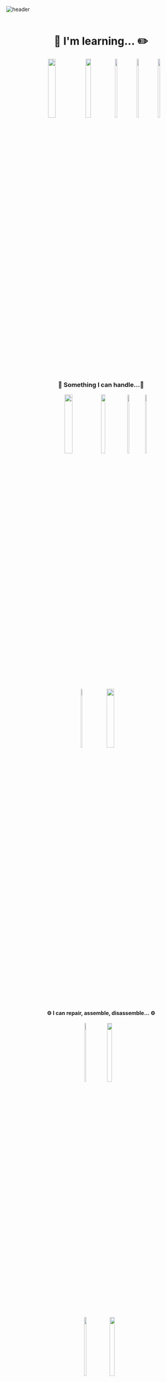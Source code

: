 ![header](https://capsule-render.vercel.app/api?type=waving&&color=timeGradient&text=Jung%20Daegun&fontColor=F6F6F6&section=footer&fontAlignY=70)
</br>
</br>

<div align="center">

  # :notebook_with_decorative_cover:&nbsp;I'm learning...&nbsp;:pencil2:
  <img src = "https://img.shields.io/badge/ Cisco Netacad-1BA0D7?style=flat-square&logo=Cisco&logoColor=white" width="20%" height="20%"/>
  <img src = "https://img.shields.io/badge/ C language-A8B9CC?style=flat-square&logo=C&logoColor=white" width="17%" height="20%"/>
  <img src = "https://img.shields.io/badge/ C ++-00599C?style=flat-square&logo=C%2B%2B&logoColor=white" width="11%" height="20%"/>
  <img src = "https://img.shields.io/badge/ Java-007396?style=flat-square&logo=Java&logoColor=white" width="10%" height="20%"/>
  <img src = "https://img.shields.io/badge/ Linux-FCC624?style=flat-square&logo=Linux&logoColor=white" width="11%" height="20%"/>
  
  
</div>
</br>
</br>
</br>

<div align="center">
  
### :wrench: Something I can handle...:wrench:
<img src = "https://img.shields.io/badge/Synology DiskStation-B5B5B6?style=flat-square&logo=Synology&logoColor=white" width="20%" height="20%"/>
  <img src = "https://img.shields.io/badge/Synology DSM-B5B5B6?style=flat-square&logo=Synology&logoColor=white" width="15%" height="20%"/>
  <img src = "https://img.shields.io/badge/VMware-607078?style=flat-square&logo=VMware&logoColor=white" width="10%" height="20%"/>
  <img src = "https://img.shields.io/badge/ Kali-557C94?style=flat-square&logo=Kali Linux&logoColor=white" width="7%" height="20%"/> </br>
  <img src = "https://img.shields.io/badge/ GitHub-181717?style=flat-square&logo=GitHub&logoColor=white" width="9%" height="20%"/>
  <img src = "https://img.shields.io/badge/ Blackberry Workspace-000000?style=flat-square&logo=Blackberry&logoColor=white" width="20%" height="20%"/>
  
</div>
</br>
</br>
</br>



<div align="center">
  
  #### :gear: I can repair, assemble, disassemble... :gear:
  <img src = "https://img.shields.io/badge/ Apple-000000?style=flat-square&logo=Apple&logoColor=white" width="8%" height="20%"/>
  <img src = "https://img.shields.io/badge/ Samsung Mobile-1428A0?style=flat-square&logo=Samsung&logoColor=white" width="16%" height="20%"/>
  </br>
  <img src = "https://img.shields.io/badge/%F0%9F%93%B1-etc%20Device-lightgrey" width="11%" height="20%"/>
  <img src = "https://img.shields.io/badge/%E2%8C%A8-Custom%20Keyboard-lightgrey" width="16%" height="20%"/>
 
  
</div>
</br>
</br>
</br>

<div align="center">
  
### 👋&nbsp;Me&nbsp;👋
  <a href="mailto:hgy31337@naver.com"><img src="https://img.shields.io/badge/Mail-03C75A?style=flat-square&logo=Naver&logoColor=white"/>
  </div>









</br>
</br>

